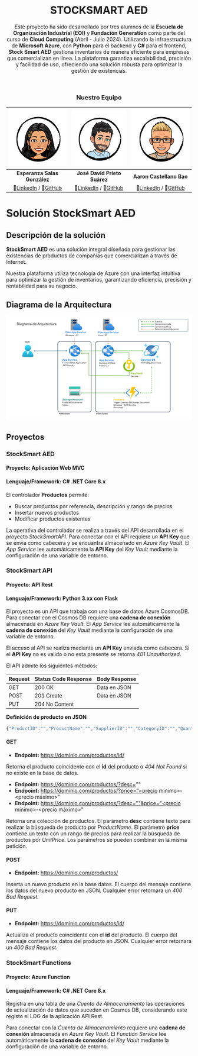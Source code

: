 <div align="center">

# STOCKSMART AED

Este proyecto ha sido desarrollado por tres alumnos de la **Escuela de Organización Industrial (EOI)** y **Fundación Generation** como parte del curso de **Cloud Computing** (Abril - Julio 2024). Utilizando la infraestructura de **Microsoft Azure**, con **Python** para el backend y **C#** para el frontend, **Stock Smart AED** gestiona inventarios de manera eficiente para empresas que comercializan en línea. La plataforma garantiza escalabilidad, precisión y facilidad de uso, ofreciendo una solución robusta para optimizar la gestión de existencias.

</div>

<br/>

<div align="center">

### Nuestro Equipo

|               ![Esperanza Salas González](./StockSmart/wwwroot/images/Esperanza.png)                |                   ![José David Prieto Suárez](./StockSmart/wwwroot/images/JDavid.png)                   |                 ![Aaron Castellano Bao](./StockSmart/wwwroot/images/Aaron.png)                 |
| :-------------------------------------------------------------------------------------------------: | :-----------------------------------------------------------------------------------------------------: | :--------------------------------------------------------------------------------------------: |
|                                    **Esperanza Salas González**                                     |                                      **José David Prieto Suárez**                                       |                                    **Aaron Castellano Bao**                                    |
| 🔗[LinkedIn](https://www.linkedin.com/in/esperanzasalasgon/) / 🐙[GitHub](https://github.com/ESG96) | 🔗[LinkedIn](https://www.linkedin.com/in/jdavidprietosuarez/) / 🐙[GitHub](https://github.com/IkonikJD) | 🔗[LinkedIn](https://www.linkedin.com/in/aaron-cb/) / 🐙[GitHub](https://github.com/AaronCas7) |

</div>

# Solución StockSmart AED

## Descripción de la solución

**StockSmart AED** es una solución integral diseñada para gestionar las existencias de productos de compañías que comercializan a través de Internet.

Nuestra plataforma utiliza tecnología de Azure con una interfaz intuitiva para optimizar la gestión de inventarios, garantizando eficiencia, precisión y rentabilidad para su negocio.

## Diagrama de la Arquitectura

![Diagrama de la Arquitectura](./media/diagrama.png)

## Proyectos

### StockSmart AED

#### **Proyecto:** Aplicación Web MVC

#### **Lenguaje/Framework:** C# .NET Core 8.x

El controlador **Productos** permite:

- Buscar productos por referencia, descripción y rango de precios
- Insertar nuevos productos
- Modificar productos existentes

La operativa del controlador se realiza a través del API desarrollada en el proyecto _StockSmartAPI_. Para conectar con el API requiere un **API Key** que se envia como cabecera y se encuantra almacenado en _Azure Key Vault_. El _App Service_ lee automáticamente la **API Key** del _Key Vault_ mediante la configuración de una variable de entorno.

### StockSmart API

#### **Proyecto:** API Rest

#### **Lenguaje/Framework:** Python 3.xx con Flask

El proyecto es un API que trabaja con una base de datos Azure CosmosDB. Para conectar con el Cosmos DB requiere una **cadena de conexión** almacenada en _Azure Key Vault_. El _App Service_ lee automáticamente la **cadena de conexión** del _Key Vault_ mediante la configuración de una variable de entorno.

El acceso al API se realiza mediante un **API Key** enviada como cabecera. Si el **API Key** no es valido o no esta presente se retorna _401 Unauthorized_.

El API admite los siguientes métodos:

| Request | Status Code Response | Body Response |
| ------- | -------------------- | ------------- |
| GET     | 200 OK               | Data en JSON  |
| POST    | 201 Create           | Data en JSON  |
| PUT     | 204 No Content       |               |

**Definición de producto en JSON**

```javascript
{"ProductID":"","ProductName":"","SupplierID":"","CategoryID":"","QuantityPerUnit":"","UnitPrice":"","UnitsInStock":"","UnitsOnOrder":"","ReorderLevel":"","Discontinued":""}
```

#### GET

- **Endpoint:** https://dominio.com/productos/id/

Retorna el producto coincidente con el **id** del producto o _404 Not Found_ si no existe en la base de datos.

- **Endpoint:** https://dominio.com/productos/?desc=""
- **Endpoint:** https://dominio.com/productos/?price="<precio mínimo>-<precio máximo>"
- **Endpoint:** https://dominio.com/productos/?desc=""&price="<precio mínimo>-<precio máximo>"

Retorna una colección de productos. El parámetro **desc** contiene texto para realizar la búsqueda de producto por _ProductName_. El parámetro **price** contiene un texto con un rango de precios para realizar la búsqueda de productos por _UnitPrice_. Los parámetros se pueden combinar en la misma petición.

#### POST

- **Endpoint:** https://dominio.com/productos/

Inserta un nuevo producto en la base datos. El cuerpo del mensaje contiene los datos del nuevo producto en JSON. Cualquier error retornara un _400 Bad Request_.

#### PUT

- **Endpoint:** https://dominio.com/productos/id/

Actualiza el producto coincidente con el **id** del producto. El cuerpo del mensaje contiene los datos del producto en JSON. Cualquier error retornara un _400 Bad Request_.

### StockSmart Functions

#### **Proyecto:** Azure Function

#### **Lenguaje/Framework:** C# .NET Core 8.x

Registra en una tabla de una _Cuenta de Almacenamiento_ las operaciones de actualización de datos que suceden en Cosmos DB, considerando este registo el LOG de la aplicación API Rest.

Para conectar con la _Cuenta de Almacenamiento_ requiere una **cadena de conexión** almacenada en _Azure Key Vault_. El _Function Service_ lee automáticamente la **cadena de conexión** del _Key Vault_ mediante la configuración de una variable de entorno.
